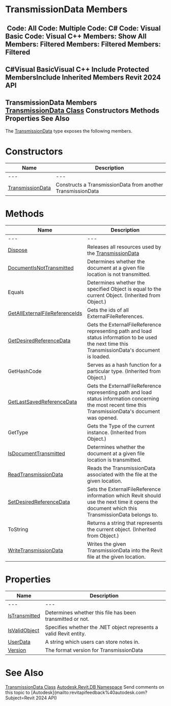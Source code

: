 # TransmissionData Members

﻿
 Code: All Code: Multiple Code: C# Code: Visual Basic Code: Visual C++  Members: Show All Members: Filtered Members: Filtered Members: Filtered   
---  
C#Visual BasicVisual C++
Include Protected MembersInclude Inherited Members
Revit 2024 API  
---  
TransmissionData Members  
[TransmissionData Class](d78d1e9c-1cee-1336-88d5-b605dacd077d.md "TransmissionData Class") Constructors Methods Properties See Also  
---  
The [TransmissionData](d78d1e9c-1cee-1336-88d5-b605dacd077d.md "TransmissionData Class") type exposes the following members.
# Constructors
| Name | Description |
| --- | --- |
| --- | --- | --- |
| [TransmissionData](1c43043f-c6bf-1e6f-0947-d3001cfef9bd.md "TransmissionData Constructor") | Constructs a TransmissionData from another TransmissionData |

# Methods
| Name | Description |
| --- | --- |
| --- | --- | --- |
| [Dispose](13b9f9f6-0628-e4fa-04db-1da44408c910.md "Dispose Method") | Releases all resources used by the [TransmissionData](d78d1e9c-1cee-1336-88d5-b605dacd077d.md "TransmissionData Class") |
| [DocumentIsNotTransmitted](b64eb87e-2c2a-2510-ae8b-a3046e5ecf40.md "DocumentIsNotTransmitted Method") | Determines whether the document at a given file location is not transmitted. |
| Equals | Determines whether the specified Object is equal to the current Object. (Inherited from Object.) |
| [GetAllExternalFileReferenceIds](7df7afd5-8c73-30d9-0f01-0690a3861d1f.md "GetAllExternalFileReferenceIds Method") | Gets the ids of all ExternalFileReferences. |
| [GetDesiredReferenceData](c27ef733-3960-9710-64e9-aa42b01657dc.md "GetDesiredReferenceData Method") | Gets the ExternalFileReference representing path and load status information to be used the next time this TransmissionData's document is loaded. |
| GetHashCode | Serves as a hash function for a particular type.  (Inherited from Object.) |
| [GetLastSavedReferenceData](d5e70e0b-69f2-fcb4-0d91-4b184930b68d.md "GetLastSavedReferenceData Method") | Gets the ExternalFileReference representing path and load status information concerning the most recent time this TransmissionData's document was opened. |
| GetType | Gets the Type of the current instance. (Inherited from Object.) |
| [IsDocumentTransmitted](3f9fd4b7-147e-a342-e257-394c0ea41de8.md "IsDocumentTransmitted Method") | Determines whether the document at a given file location is transmitted. |
| [ReadTransmissionData](5158f72e-6f8d-fa45-c7f6-349a86067b8e.md "ReadTransmissionData Method") | Reads the TransmissionData associated with the file at the given location. |
| [SetDesiredReferenceData](25aa4266-9f7f-0e5c-6cad-2e14eb00f984.md "SetDesiredReferenceData Method") | Sets the ExternalFileReference information which Revit should use the next time it opens the document which this TransmissionData belongs to. |
| ToString | Returns a string that represents the current object. (Inherited from Object.) |
| [WriteTransmissionData](96561c21-134c-9744-45de-8c3f772f0676.md "WriteTransmissionData Method") | Writes the given TransmissionData into the Revit file at the given location. |

# Properties
| Name | Description |
| --- | --- |
| --- | --- | --- |
| [IsTransmitted](63f74ea4-079d-425a-cab6-427d7ea4f816.md "IsTransmitted Property") | Determines whether this file has been transmitted or not. |
| [IsValidObject](2f060c6b-ec06-aced-2898-7fcd1bf2f522.md "IsValidObject Property") | Specifies whether the .NET object represents a valid Revit entity. |
| [UserData](226b59dd-7774-1d0e-62b5-8893ad2cf4a9.md "UserData Property") | A string which users can store notes in. |
| [Version](d01d1bca-0cad-3484-378a-c8727d0abac2.md "Version Property") | The format version for TransmissionData |

# See Also
[TransmissionData Class](d78d1e9c-1cee-1336-88d5-b605dacd077d.md "TransmissionData Class")
[Autodesk.Revit.DB Namespace](87546ba7-461b-c646-cbb1-2cb8f5bff8b2.md "Autodesk.Revit.DB Namespace")
Send comments on this topic to [Autodesk](mailto:revitapifeedback%40autodesk.com?Subject=Revit 2024 API)